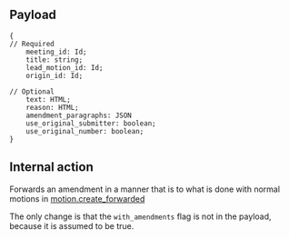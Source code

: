 ## Payload
```
{
// Required
    meeting_id: Id;
    title: string;
    lead_motion_id: Id;
    origin_id: Id;

// Optional
    text: HTML;
    reason: HTML;
    amendment_paragraphs: JSON
    use_original_submitter: boolean;
    use_original_number: boolean;
}
```

## Internal action
Forwards an amendment in a manner that is to what is done with normal motions in [motion.create_forwarded](motion.create_forwarded.md)

The only change is that the `with_amendments` flag is not in the payload, because it is assumed to be true.